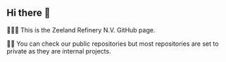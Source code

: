 ## Hi there 👋

🙋🏻‍♂️ This is the Zeeland Refinery N.V. GitHub page.

👩‍💻 You can check our public repositories but most repositories are set to private as they are internal projects.